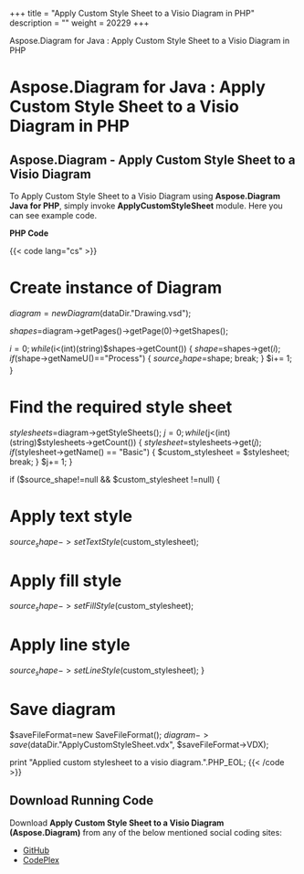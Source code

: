 +++
title = "Apply Custom Style Sheet to a Visio Diagram in PHP" 
description = "" 
weight = 20229 
+++

Aspose.Diagram for Java : Apply Custom Style Sheet to a Visio Diagram in PHP  

# Aspose.Diagram for Java : Apply Custom Style Sheet to a Visio Diagram in PHP


## Aspose.Diagram - Apply Custom Style Sheet to a Visio Diagram

To Apply Custom Style Sheet to a Visio Diagram using **Aspose.Diagram Java for PHP**, simply invoke **ApplyCustomStyleSheet** module. Here you can see example code.

**PHP Code**

{{< code lang="cs" >}}
# Create instance of Diagram
$diagram = new Diagram($dataDir."Drawing.vsd");

$shapes =$diagram->getPages()->getPage(0)->getShapes();

$i=0;
while ($i<(int)(string)$shapes->getCount()) {
$shape=$shapes->get($i);
if($shape->getNameU()=="Process") {
$source_shape =$shape;
break;
}
$i+= 1;
}

# Find the required style sheet
$stylesheets=$diagram->getStyleSheets();
$j=0;
while($j<(int)(string)$stylesheets->getCount()) {
$stylesheet=$stylesheets->get($j);
if($stylesheet->getName() == "Basic") {
$custom_stylesheet = $stylesheet;
break;
}
$j+= 1;
}

if ($source_shape!=null && $custom_stylesheet !=null) {
# Apply text style
$source_shape->setTextStyle($custom_stylesheet);
# Apply fill style
$source_shape->setFillStyle($custom_stylesheet);
# Apply line style
$source_shape->setLineStyle($custom_stylesheet);
}

# Save diagram
$saveFileFormat=new SaveFileFormat();
$diagram->save($dataDir."ApplyCustomStyleSheet.vdx", $saveFileFormat->VDX);

print "Applied custom stylesheet to a visio diagram.".PHP_EOL;
{{< /code >}}

## Download Running Code

Download **Apply Custom Style Sheet to a Visio Diagram (Aspose.Diagram)** from any of the below mentioned social coding sites:

*   [GitHub](https://github.com/asposediagram/Aspose.Diagram-for-Java/blob/master/Plugins/Aspose_Diagram_Java_for_PHP/src/aspose/diagram/WorkingwithText/ApplyCustomStyleSheet.php)
*   [CodePlex](https://asposediagramjavaphp.codeplex.com/SourceControl/latest#src/aspose/diagram/WorkingwithText/ApplyCustomStyleSheet.php)

